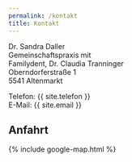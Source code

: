 ```yaml
---
permalink: /kontakt
title: Kontakt
---
```


Dr. Sandra Daller<br />
Gemeinschaftspraxis mit<br />
Familydent, Dr. Claudia Tranninger<br />
Oberndorferstra&szlig;e 1<br />
5541 Altenmarkt

Telefon: {{ site.telefon }}<br />
E-Mail: {{ site.email }}

## Anfahrt

{% include google-map.html %}